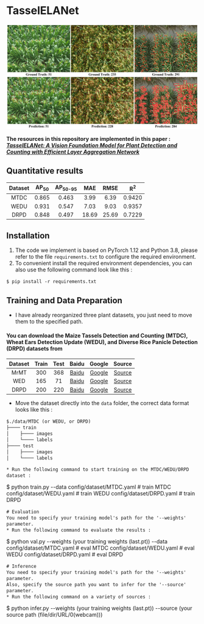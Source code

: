 # TasselELANet
<p align="center">
  <img src="https://github.com/Ye-Sk/TasselELANet/blob/master/data/infer.jpg"/>
</p>  

**The resources in this repository are implemented in this paper :**  
[___TasselELANet: A Vision Foundation Model for Plant Detection and Counting with Efficient Layer Aggregation Network___](https://v.qq.com/x/cover/mpqzavrt4qvdstw/d00148c52qt.html?ptag=360kan.cartoon.free)

## Quantitative results
|Dataset|AP<sub>50</sub>|AP<sub>50-95</sub>|MAE|RMSE|R<sup>2</sup>|
| :----: | :----: | :----: | :----: | :----: | :----: |
|MTDC|0.865|0.463|3.99|6.39|0.9420|
|WEDU|0.931|0.547|7.03|9.03|0.9357|  
|DRPD|0.848|0.497|18.69|25.69|0.7229|

## Installation
1. The code we implement is based on PyTorch 1.12 and Python 3.8, please refer to the file `requirements.txt` to configure the required environment.      
2. To convenient install the required environment dependencies, you can also use the following command look like this :     
~~~
$ pip install -r requirements.txt 
~~~

## Training and Data Preparation
* I have already reorganized three plant datasets, you just need to move them to the specified path.
  
#### You can download the Maize Tassels Detection and Counting (MTDC), Wheat Ears Detection Update (WEDU), and Diverse Rice Panicle Detection (DRPD) datasets from
|Dataset|Train|Test|Baidu|Google|Source|
| :----: | :----: | :----: | :----: | :----: | :----: |
|MrMT|300|368|[Baidu](https://pan.baidu.com/s/1uoh9EhC3COEt7TqC5pmA0w?pwd=plat)|[Google](https://drive.google.com/file/d/19cRDCZ4sOSv_DAyecLyOTDAegPXiIMIT/view?usp=sharing)|[Source](https://github.com/Ye-Sk/MrMT)|
|WED|165|71|[Baidu](https://pan.baidu.com/s/1pMQB-YNViPwRfdWtryyrFw?pwd=plat)|[Google](https://drive.google.com/file/d/1HRWXaR_Gid7-yEQbG_6wAigQ_m93bqHh/view?usp=sharing)|[Source](https://github.com/simonMadec/Wheat-Ears-Detection-Dataset)|
|DRPD|200|220|[Baidu](https://pan.baidu.com/s/1pMQB-YNViPwRfdWtryyrFw?pwd=plat)|[Google](https://drive.google.com/file/d/1duBg8yLWAs-LRtTAEFkSi3La3kBQe85_/view?usp=sharing)|[Source](https://github.com/changcaiyang/Panicle-AI)|
* Move the dataset directly into the `data` folder, the correct data format looks like this :
~~~
$./data/MTDC (or WEDU, or DRPD)
├──── train
│    ├──── images
│    └──── labels
├──── test
│    ├──── images
│    └──── labels
~~~
~~~
* Run the following command to start training on the MTDC/WEDU/DRPD dataset :
~~~
$ python train.py --data config/dataset/MTDC.yaml    # train MTDC
                         config/dataset/WEDU.yaml    # train WEDU
                         config/dataset/DRPD.yaml    # train DRPD
~~~
# Evaluation
You need to specify your training model's path for the '--weights' parameter.
* Run the following command to evaluate the results :  
~~~
$ python val.py --weights (your training weights (last.pt)) --data config/dataset/MTDC.yaml    # eval MTDC
                                                                   config/dataset/WEDU.yaml    # eval WEDU
                                                                   config/dataset/DRPD.yaml    # eval DRPD
~~~
# Inference
You need to specify your training model's path for the '--weights' parameter.  
Also, specify the source path you want to infer for the '--source' parameter.
* Run the following command on a variety of sources :
~~~
$ python infer.py --weights (your training weights (last.pt)) --source (your source path (file/dir/URL/0(webcam)))
~~~
